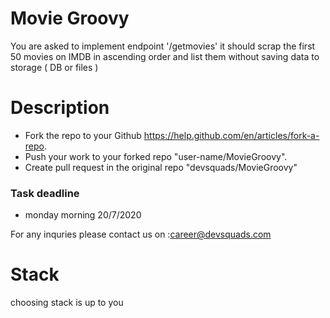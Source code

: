 # Movie Groovy

You are asked to implement endpoint '/getmovies' it should scrap the first 50 movies on IMDB in ascending order and list them without saving data to storage ( DB or files )

# Description
- Fork the repo to your Github https://help.github.com/en/articles/fork-a-repo.
- Push your work to your forked repo "user-name/MovieGroovy".
- Create pull request in the original repo "devsquads/MovieGroovy"

### Task deadline 
   * monday morning 20/7/2020
   
For any inquries please contact us on :career@devsquads.com  

# Stack
choosing stack is up to you
